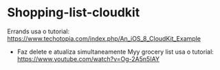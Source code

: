 # Shopping-list-cloudkit
Errands usa o tutorial: https://www.techotopia.com/index.php/An_iOS_8_CloudKit_Example
- Faz delete e atualiza simultaneamente
Myy grocery list usa o tutorial: https://www.youtube.com/watch?v=Og-2A5n5IAY
